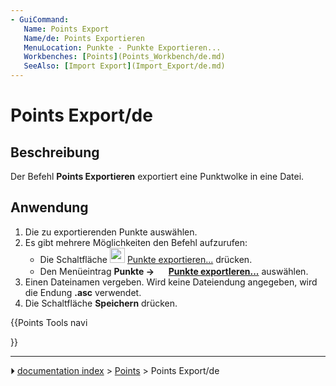 ```yaml
---
- GuiCommand:
   Name: Points Export
   Name/de: Points Exportieren
   MenuLocation: Punkte - Punkte Exportieren...
   Workbenches: [Points](Points_Workbench/de.md)
   SeeAlso: [Import Export](Import_Export/de.md)
---
```


# Points Export/de



## Beschreibung

Der Befehl **Points Exportieren** exportiert eine Punktwolke in eine Datei.



## Anwendung

1.  Die zu exportierenden Punkte auswählen.
2.  Es gibt mehrere Möglichkeiten den Befehl aufzurufen:
    -   Die Schaltfläche <img alt="" src=images/Points_Export.svg  style="width:24px;"> [Punkte exportieren\...](Points_Export/de.md) drücken.
    -   Den Menüeintrag **Punkte → <img src="images/Points_Export.svg" width=16px> [Punkte exportIeren...](Points_Export/de.md)** auswählen.
3.  Einen Dateinamen vergeben. Wird keine Dateiendung angegeben, wird die Endung **.asc** verwendet.
4.  Die Schaltfläche **Speichern** drücken.





{{Points Tools navi

}}



---
⏵ [documentation index](../README.md) > [Points](Points_Workbench.md) > Points Export/de
